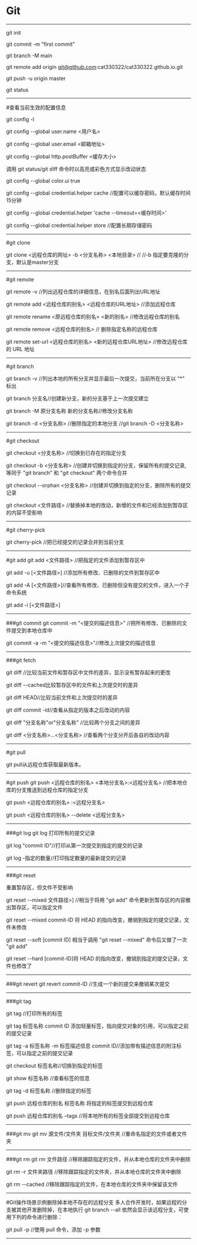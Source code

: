 # Git
---

git init

git commit -m "first commit"

git branch -M main

git remote add origin git@github.com:cat330322/cat330322.github.io.git

git push -u origin master

git status

---

#查看当前生效的配置信息

git config -l

git config --global user.name <用户名>

git config --global user.email <邮箱地址>

git config --global http.postBuffer <缓存大小>

调用 git status/git diff 命令时以高亮或彩色方式显示改动状态

git config --global color.ui true

git config --global credential.helper cache  //配置可以缓存密码，默认缓存时间15分钟

git config --global credential.helper 'cache --timeout=<缓存时间>'

git config --global credential.helper store //配置长期存储密码

---
#git clone

git clone <远程仓库的网址> -b <分支名称> <本地目录>  // //-b 指定要克隆的分支，默认是master分支

---
#git remote

git remote -v //列出远程仓库的详细信息，在别名后面列出URL地址

git remote add <远程仓库的别名> <远程仓库的URL地址> //添加远程仓库

git remote rename <原远程仓库的别名> <新的别名>  //修改远程仓库的别名

git remote remove <远程仓库的别名> // 删除指定名称的远程仓库

git remote set-url <远程仓库的别名> <新的远程仓库URL地址> //修改远程仓库的 URL 地址

---
#git branch

git branch -v //列出本地的所有分支并显示最后一次提交，当前所在分支以 "*" 标出

git branch 分支名//创建新分支，新的分支基于上一次提交建立

git branch -M 原分支名称 新的分支名称//修改分支名称

git branch -d <分支名称> //删除指定的本地分支 //git branch -D <分支名称> 

---
#git checkout

git checkout <分支名称> //切换到已存在的指定分支

git checkout -b <分支名称> //创建并切换到指定的分支，保留所有的提交记录,等同于 "git branch" 和 "git checkout" 两个命令合并

git checkout --orphan <分支名称> //创建并切换到指定的分支，删除所有的提交记录

git checkout <文件路径> //替换掉本地的改动，新增的文件和已经添加到暂存区的内容不受影响

---
#git cherry-pick

git cherry-pick <commit ID>  //把已经提交的记录合并到当前分支

---

#git add
git add <文件路径> //把指定的文件添加到暂存区中

git add -u [<文件路径>] //添加所有修改、已删除的文件到暂存区中

git add -A [<文件路径>]//查看所有修改、已删除但没有提交的文件，进入一个子命令系统

git add -i [<文件路径>]

---
###git commit
git commit -m "<提交的描述信息>" //把所有修改、已删除的文件提交到本地仓库中

git commit -a -m "<提交的描述信息>"//修改上次提交的描述信息

---
###git fetch

git diff  //比较当前文件和暂存区中文件的差异，显示没有暂存起来的更改

git diff --cached比较暂存区中的文件和上次提交时的差异

git diff HEAD//比较当前文件和上次提交时的差异

git diff commit -id//查看从指定的版本之后改动的内容

git diff   "分支名称"or"分支名称" //比较两个分支之间的差异

git diff <分支名称>...<分支名称> //查看两个分支分开后各自的改动内容

---
#git pull

git pull从远程仓库获取最新版本。

---
#git push
git push <远程仓库的别名> <本地分支名>:<远程分支名> //把本地仓库的分支推送到远程仓库的指定分支

git push <远程仓库的别名> :<远程分支名>

git push <远程仓库的别名> --delete <远程分支名>

---
###git log
git log 打印所有的提交记录

git log  "commit ID"//打印从第一次提交到指定的提交的记录

git log -指定的数量//打印指定数量的最新提交的记录

---

###git reset

重置暂存区，但文件不受影响

git reset --mixed 文件路径>] //相当于将用 "git add" 命令更新到暂存区的内容撤出暂存区，可以指定文件

git reset --mixed  commit-ID 将 HEAD 的指向改变，撤销到指定的提交记录，文件未修改

git reset --soft [commit ID] 相当于调用 "git reset --mixed" 命令后又做了一次 "git add"

git reset --hard [commit-ID]将 HEAD 的指向改变，撤销到指定的提交记录，文件也修改了

---
###git revert
git revert  commit-ID //生成一个新的提交来撤销某次提交

---
###git tag

git tag //打印所有的标签

git tag 标签名称 commit ID 添加轻量标签，指向提交对象的引用，可以指定之前的提交记录

git tag -a 标签名称 -m 标签描述信息  commit ID//添加带有描述信息的附注标签，可以指定之前的提交记录

git checkout 标签名称//切换到指定的标签

git show 标签名称 //查看标签的信息

git tag -d  标签名称 //删除指定的标签

git push 远程仓库的别名  标签名称 将指定的标签提交到远程仓库

git push 远程仓库的别名 –tags //将本地所有的标签全部提交到远程仓库

---
###git mv
git mv  源文件/文件夹  目标文件/文件夹  //重命名指定的文件或者文件夹

---
###git rm
git rm 文件路径 //移除跟踪指定的文件，并从本地仓库的文件夹中删除

git rm -r 文件夹路径 //移除跟踪指定的文件夹，并从本地仓库的文件夹中删除

git rm --cached //移除跟踪指定的文件，在本地仓库的文件夹中保留该文件

---
#Git操作场景示例删除掉本地不存在的远程分支
多人合作开发时，如果远程的分支被其他开发删除掉，在本地执行 git branch --all 依然会显示该远程分支，可使用下列的命令进行删除：

git pull -p //使用 pull 命令，添加 -p 参数

---
